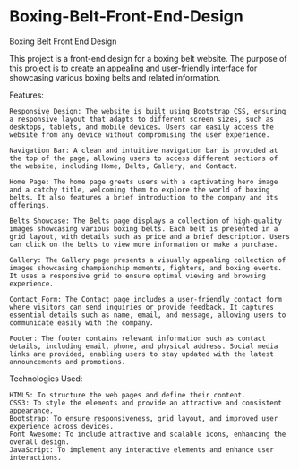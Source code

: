 ﻿# Boxing-Belt-Front-End-Design
Boxing Belt Front End Design

This project is a front-end design for a boxing belt website. The purpose of this project is to create an appealing and user-friendly interface for showcasing various boxing belts and related information.

Features:

    Responsive Design: The website is built using Bootstrap CSS, ensuring a responsive layout that adapts to different screen sizes, such as desktops, tablets, and mobile devices. Users can easily access the website from any device without compromising the user experience.

    Navigation Bar: A clean and intuitive navigation bar is provided at the top of the page, allowing users to access different sections of the website, including Home, Belts, Gallery, and Contact.

    Home Page: The home page greets users with a captivating hero image and a catchy title, welcoming them to explore the world of boxing belts. It also features a brief introduction to the company and its offerings.

    Belts Showcase: The Belts page displays a collection of high-quality images showcasing various boxing belts. Each belt is presented in a grid layout, with details such as price and a brief description. Users can click on the belts to view more information or make a purchase.

    Gallery: The Gallery page presents a visually appealing collection of images showcasing championship moments, fighters, and boxing events. It uses a responsive grid to ensure optimal viewing and browsing experience.

    Contact Form: The Contact page includes a user-friendly contact form where visitors can send inquiries or provide feedback. It captures essential details such as name, email, and message, allowing users to communicate easily with the company.

    Footer: The footer contains relevant information such as contact details, including email, phone, and physical address. Social media links are provided, enabling users to stay updated with the latest announcements and promotions.

Technologies Used:

    HTML5: To structure the web pages and define their content.
    CSS3: To style the elements and provide an attractive and consistent appearance.
    Bootstrap: To ensure responsiveness, grid layout, and improved user experience across devices.
    Font Awesome: To include attractive and scalable icons, enhancing the overall design.
    JavaScript: To implement any interactive elements and enhance user interactions.
